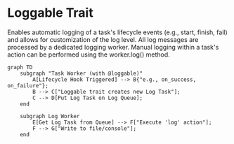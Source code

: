 # Loggable Trait

Enables automatic logging of a task's lifecycle events (e.g., start, finish, fail) and allows for customization of the log level. All log messages are processed by a dedicated logging worker. Manual logging within a task's action can be performed using the worker.log() method.

```mermaid
graph TD
    subgraph "Task Worker (with @loggable)"
        A[Lifecycle Hook Triggered] --> B{"e.g., on_success, on_failure"};
        B --> C["Loggable trait creates new Log Task"];
        C --> D[Put Log Task on Log Queue];
    end

    subgraph Log Worker
        E[Get Log Task from Queue] --> F["Execute 'log' action"];
        F --> G["Write to file/console"];
    end
```
